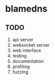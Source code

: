 # blamedns

## TODO

1. api server
1. websocket server
1. web interface
1. testing
1. documentation
1. profiling
1. fuzzing
